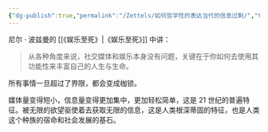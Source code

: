 ```yaml
---
{"dg-publish":true,"permalink":"/Zettels/如何哲学性的表达当代的信息过剩/","tags":["政治历史社会"]}
---
```



尼尔 · 波兹曼的 [[《娱乐至死》\|《娱乐至死》]] 中讲：

> 从各种角度来说，社交媒体和娱乐本身没有问题，关键在于你如何去使用其功能性来丰富自己的人生与生命。

所有事情一旦超过了界限，都会变成枷锁。

媒体量变得短小，信息量变得更加集中，更加轻松简单，这是 21 世纪的普遍特征。被无限的欲望驱使着去获取无限的信息，这是人类根深蒂固的特征，也是人类这个种族的宿命和社会发展的基石。
